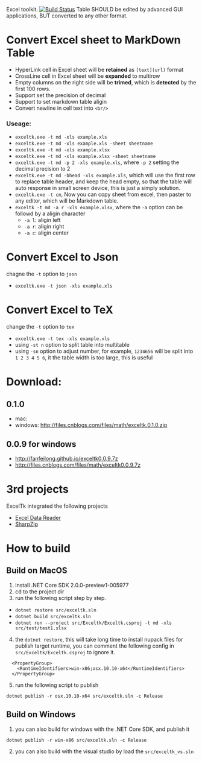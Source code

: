 Excel toolkit. [![Build Status](https://travis-ci.org/fanfeilong/exceltk.svg?branch=master)](https://travis-ci.org/fanfeilong/exceltk)
Table SHOULD be edited by advanced GUI applications, BUT converted to any other format. 


# Convert Excel sheet to MarkDown Table
  - HyperLink cell in Excel sheet will be **retained** as `[text](url)` format 
  - CrossLine cell in Excel sheet will be **expanded** to multirow
  - Empty columns on the right side will be **trimed**, which is **detected** by the first 100 rows. 
  - Support set the precision of decimal
  - Support to set markdown table aligin
  - Convert newline in cell text into `<br/>`

### Useage:
  - `exceltk.exe -t md -xls example.xls` 
  - `exceltk.exe -t md -xls example.xls -sheet sheetname`
  - `exceltk.exe -t md -xls example.xlsx` 
  - `exceltk.exe -t md -xls example.xlsx -sheet sheetname`
  - `exceltk.exe -t md -p 2 -xls example.xls`, where `-p 2` setting the decimal precision to 2
  - `exceltk.exe -t md -bhead -xls example.xls`, which will use the first row to replace table header, and keep the head empty, so that 
  the table will auto response in small screen device, this is just a simply solution.
  - `exceltk.exe -t cm`, Now you can copy sheet from excel, then paster to any editor, which will be Markdown table.
  - `exceltk -t md -a r -xls example.xlsx`, where the `-a` option can be followd by a aligin character
    - `-a l`: aligin left
    - `-a r`: aligin right
    - `-a c`: aligin center

# Convert Excel to Json 
  chagne the `-t` option to `json`
  - `exceltk.exe -t json -xls example.xls `

# Convert Excel to TeX
  change the `-t` option to `tex`
  - `exceltk.exe -t tex -xls example.xls`
  - using `-st n` option to split table into multitable
  - using `-sn` option to adjust number, for example, `1234656` will be split into `1 2 3 4 5 6`, it the table width is too large, this is useful

# Download:

## 0.1.0
  - mac: 
  - windows: http://files.cnblogs.com/files/math/exceltk.0.1.0.zip

## 0.0.9 for windows
  - http://fanfeilong.github.io/exceltk0.0.9.7z
  - http://files.cnblogs.com/files/math/exceltk0.0.9.7z


# 3rd projects

ExcelTk integrated the following projects
- [Excel Data Reader](https://github.com/ExcelDataReader/ExcelDataReader)
- [SharpZip](https://github.com/icsharpcode/SharpZipLib)

# How to build

## Build on MacOS
1. install .NET Core SDK 2.0.0-preview1-005977 
2. cd to the project dir
3. run the following script step by step.
  - `dotnet restore src/exceltk.sln`
  - `dotnet build src/exceltk.sln` 
  - `dotnet run --project src/Exceltk/Exceltk.csproj -t md -xls src/test/test1.xlsx`
4. the `dotnet restore`, this will take long time to install nupack files for publish target runtime, you can comment the following config in `src/Exceltk/Exceltk.csproj` to ignore it.
```
  <PropertyGroup>
    <RuntimeIdentifiers>win-x86;osx.10.10-x64</RuntimeIdentifiers>
  </PropertyGroup>
```
5. run the following script to publish 
```
dotnet publish -r osx.10.10-x64 src/exceltk.sln -c Release
```

## Build on Windows
1. you can also build for windows with the .NET Core SDK, and publish it
```
dotnet publish -r win-x86 src/exceltk.sln -c Release
```
2. you can also build with the visual studio by load the `src/exceltk_vs.sln`






